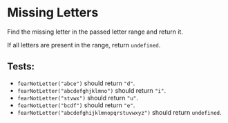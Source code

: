 # Missing Letters

Find the missing letter in the passed letter range and return it.

If all letters are present in the range, return `undefined`.

## Tests:

-   `fearNotLetter("abce")` should return `"d"`.
-   `fearNotLetter("abcdefghjklmno")` should return `"i"`.
-   `fearNotLetter("stvwx")` should return `"u"`.
-   `fearNotLetter("bcdf")` should return `"e"`.
-   `fearNotLetter("abcdefghijklmnopqrstuvwxyz")` should return `undefined`.
